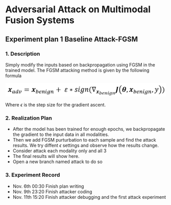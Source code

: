 # Adversarial Attack on Multimodal Fusion Systems

## Experiment plan 1 Baseline Attack-FGSM

### 1. Description

Simply modify the inputs based on backpropagation using FGSM in the trained model. The FGSM attacking method is given by the following formula

![FGSM](image/FGSM.png)

Where $\epsilon$ is the step size for the gradient ascent.

### 2. Realization Plan

- After the model has been trained for enough epochs, we backpropagate the gradient to the input data in all modalities.  
- Then we add FGSM purturbation to each sample and find the attack results. We try diffent $\epsilon$ settings and observe how the results change.
- Consider attack each modality only and all 3
- The final results will show here.
- Open a new branch named attack to do so

### 3. Experiment Record
* Nov. 6th 00:30 Finish plan writing
* Nov. 9th 23:20 Finish attacker coding
* Nov. 11th 15:20 Finish attacker debugging and the first attack experiment
